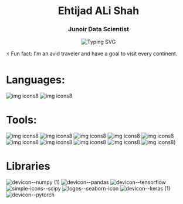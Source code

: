 <h1 align="center">Ehtijad ALi Shah</h1>
<h3 align="center">Junoir Data Scientist</h3>
<p align="center">

</p>

<p align="center">
  <img src="https://readme-typing-svg.demolab.com?font=Kalnia+Glaze&weight=500&size=30&duration=1000&pause=1000&center=true&random=true&width=500&lines=Data+Science;Artificial+Intelligence;Machine+Learning;Deep+Learning;Neural+Networks;Computer+Vision;Natural+Language+Precessing;Experienced+Canva+Designer;SEO+Expert" alt="Typing SVG" />
</p>

⚡ Fun fact: I'm an avid traveler and have a goal to visit every continent.

# Languages:
![img icons8](https://github.com/user-attachments/assets/925c8712-1e33-4fb9-b13e-9d89de0d0c4e)
![img icons8](https://github.com/user-attachments/assets/2a687552-a59d-4bf3-9717-2a64ebd9262a)

# Tools:
![img icons8](https://github.com/user-attachments/assets/59a57b5d-69e2-4437-8b19-2e3968fe55d5)
![img icons8](https://github.com/user-attachments/assets/d565e522-5b9d-4efc-a73f-a5da448ef9d6)
![img icons8](https://github.com/user-attachments/assets/6e437439-9860-4110-8738-65ed8044a51a)
![img icons8](https://github.com/user-attachments/assets/a9081fc2-b572-4020-83b6-50bdf5b54c53) 
![img icons8](https://github.com/user-attachments/assets/29b0655d-e7e1-4d7b-86fe-d0aa20d349cb)
![img icons8](https://github.com/user-attachments/assets/6c67d0b1-a45b-4b5a-9125-414ef01b1f2b)
![img icons8](https://github.com/user-attachments/assets/8caeec5e-39e6-4171-aa1e-5c42c44050da)
![img icons8](https://github.com/user-attachments/assets/0125f6d8-6abf-4f7e-8175-4b2913724788)
![img icons8](https://github.com/user-attachments/assets/0496cea0-58dc-476a-8cfc-e4c0c0e555e9)
![img icons8](https://github.com/user-attachments/assets/f9f8b0d6-9122-4acc-a73a-15f165c066b4))
# Libraries
![devicon--numpy (1)](https://github.com/user-attachments/assets/bd309672-ad04-4ece-ba81-e71f3f618abf)
![devicon--pandas](https://github.com/user-attachments/assets/452466a2-d7a2-4a0a-a4e0-ee653e7daa02)
![devicon--tensorflow](https://github.com/user-attachments/assets/bf32ef60-d2ca-406a-875b-68d7721455cf)
![simple-icons--scipy](https://github.com/user-attachments/assets/f6df6ec4-6ba6-4254-9b20-fe320e2643e0)
![logos--seaborn-icon](https://github.com/user-attachments/assets/d5427c39-522d-4ac5-9911-c05658175cc2)
![devicon--keras (1)](https://github.com/user-attachments/assets/71d89dbf-e2fc-4608-b452-fc7214901115)
![devicon--pytorch](https://github.com/user-attachments/assets/4b2c4b9e-0329-4869-92b7-2e206a83276b)
